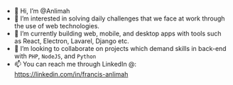 - 👋 Hi, I’m @Anlimah
- 👀 I’m interested in solving daily challenges that we face at work through the use of web technologies.
- 🌱 I’m currently building web, mobile, and desktop apps with tools such as React, Electron, Lavarel, Django etc.
- 💞️ I’m looking to collaborate on projects which demand skills in back-end with `PHP`, `NodeJS`, and `Python`
- 📫 You can reach me through LinkedIn @: https://linkedin.com/in/francis-anlimah
